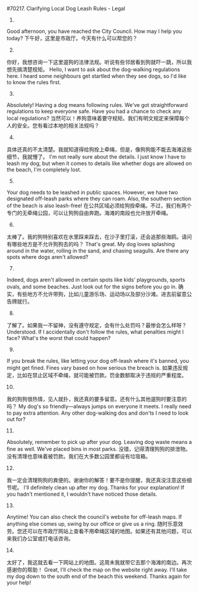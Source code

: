 #70217. Clarifying Local Dog Leash Rules - Legal

1.
Good afternoon, you have reached the City Council. How may I help you today?
下午好，这里是市政厅。今天有什么可以帮您的？

2.
你好，我想咨询一下这里遛狗的法律法规。听说有些邻居看到狗就吓一跳，所以我想先搞清楚规矩。
Hello, I want to ask about the dog-walking regulations here. I heard some neighbours get startled when they see dogs, so I'd like to know the rules first.

3.
Absolutely! Having a dog means following rules. We've got straightforward regulations to keep everyone safe. Have you had a chance to check any local regulations?
当然可以！养狗意味着要守规矩。我们有明文规定来保障每个人的安全。您有看过本地的相关法规吗？

4.
具体还真的不太清楚。我就知道得给狗拴上牵绳，但是，像狗狗能不能去海滩这些细节，我就懵了。
I'm not really sure about the details. I just know I have to leash my dog, but when it comes to details like whether dogs are allowed on the beach, I'm completely lost.

5.
Your dog needs to be leashed in public spaces. However, we have two designated off-leash parks where they can roam. Also, the southern section of the beach is also leash-free!
在公共区域必须给狗拴牵绳。不过，我们有两个专门的无牵绳公园，可以让狗狗自由奔跑。海滩的南段也允许放开牵绳。

6.
太棒了。我的狗特别喜欢在水里踩来踩去，在沙子里打滚，还会追那些海鸥。请问有哪些地方是不允许狗狗去的吗？
That's great. My dog loves splashing around in the water, rolling in the sand, and chasing seagulls. Are there any spots where dogs aren't allowed?

7.
Indeed, dogs aren't allowed in certain spots like kids' playgrounds, sports ovals, and some beaches. Just look out for the signs before you go in.
确实，有些地方不允许带狗，比如儿童游乐场、运动场以及部分沙滩。进去前留意公告牌就行。

8.
了解了。如果我一不留神，没有遵守规定，会有什么处罚吗？最惨会怎么样呀？
Understood. If I accidentally don't follow the rules, what penalties might I face? What's the worst that could happen?

9.
If you break the rules, like letting your dog off-leash where it's banned, you might get fined. Fines vary based on how serious the breach is.
如果违反规定，比如在禁止区域不牵绳，就可能被罚款。罚金数额取决于违规的严重程度。

10.
我的狗狗很热情，见人就扑，我还真的要多留意。还有什么其他遛狗时要注意的吗？
My dog's so friendly—always jumps on everyone it meets. I really need to pay extra attention. Any other dog-walking dos and don'ts I need to look out for?

11.
Absolutely, remember to pick up after your dog. Leaving dog waste means a fine as well. We've placed bins in most parks.
没错，记得清理狗狗的排泄物。没有清理也意味着被罚款。我们在大多数公园里都设有垃圾箱。

12.
我一定会清理狗狗的粪便的。谢谢你的解答！要不是你提醒，我还真没注意这些细节呢。
I'll definitely clean up after my dog. Thanks for your explanation! If you hadn't mentioned it, I wouldn't have noticed those details.

13.
Anytime! You can also check the council's website for off-leash maps. If anything else comes up, swing by our office or give us a ring.
随时乐意效劳。您还可以在市政厅网站上查看不用牵绳区域的地图。如果还有其他问题，可以来我们办公室或打电话咨询。

14.
太好了，我这就去看一下网站上的地图。这周末我就带它去那个海滩的南边。再次感谢你的帮助！
Great, I'll check the map on the website right away. I'll take my dog down to the south end of the beach this weekend. Thanks again for your help!